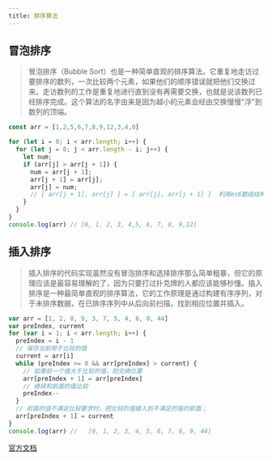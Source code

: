 ```yaml
---
title: 排序算法
---
```

## 冒泡排序
> 冒泡排序（Bubble Sort）也是一种简单直观的排序算法。它重复地走访过要排序的数列，一次比较两个元素，如果他们的顺序错误就把他们交换过来。走访数列的工作是重复地进行直到没有再需要交换，也就是说该数列已经排序完成。这个算法的名字由来是因为越小的元素会经由交换慢慢"浮"到数列的顶端。

```javascript
const arr = [1,2,5,6,7,8,9,12,3,4,0]

for (let i = 0; i < arr.length; i++) {
  for (let j = 0; j < arr.length - i; j++) {
    let num;
    if (arr[j] > arr[j + 1]) {
      num = arr[j + 1];
      arr[j + 1] = arr[j];
      arr[j] = num;
      // [ arr[j + 1], arr[j] ] = [ arr[j], arr[j + 1] ]  利用es6数组结构简写
    }
  }
}
console.log(arr) // [0, 1, 2, 3, 4,5, 6, 7, 8, 9,12]
```

## 插入排序

> 插入排序的代码实现虽然没有冒泡排序和选择排序那么简单粗暴，但它的原理应该是最容易理解的了，因为只要打过扑克牌的人都应该能够秒懂。插入排序是一种最简单直观的排序算法，它的工作原理是通过构建有序序列，对于未排序数据，在已排序序列中从后向前扫描，找到相应位置并插入。

```javaScript
var arr = [1, 2, 8, 9, 3, 7, 5, 4, 6, 0, 44]
var preIndex, current
for (var i = 1; i < arr.length; i++) {
  preIndex = i - 1
  // 保存当前用于比较的值
  current = arr[i]
  while (preIndex >= 0 && arr[preIndex] > current) {
    // 如果前一个值大于比较的值，则交换位置
    arr[preIndex + 1] = arr[preIndex]
    // 继续和前面的值比较
    preIndex--
  }
  // 前面的值不满足比较要求时，把比较的值插入到不满足的值的前面；
  arr[preIndex + 1] = current
}
console.log(arr) //   [0, 1, 2, 3, 4, 5, 6, 7, 8, 9, 44]
```

[官方文档](https://www.runoob.com/w3cnote/insertion-sort.html)

